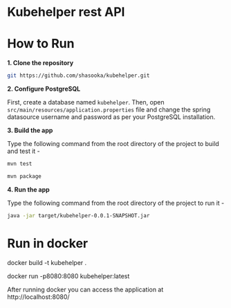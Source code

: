 Kubehelper rest API
=========================

# How to Run

**1. Clone the repository**

```bash
git https://github.com/shasooka/kubehelper.git
```

**2. Configure PostgreSQL**

First, create a database named `kubehelper`. Then, open `src/main/resources/application.properties` file and change the spring datasource username and password as per your PostgreSQL installation.

**3. Build the app**

Type the following command from the root directory of the project to build and test it -

```bash
mvn test

mvn package
```

**4. Run the app**

Type the following command from the root directory of the project to run it -
```bash
java -jar target/kubehelper-0.0.1-SNAPSHOT.jar

```
# Run in docker 

docker build -t kubehelper .

docker run -p8080:8080 kubehelper:latest

After running docker you can access the application at http://localhost:8080/